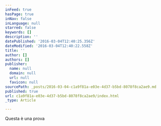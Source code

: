 ```yaml
---
inFeed: true
hasPage: true
inNav: false
inLanguage: null
starred: false
keywords: []
description: ''
datePublished: '2016-03-04T12:40:25.356Z'
dateModified: '2016-03-04T12:40:22.558Z'
title: ''
author: []
authors: []
publisher:
  name: null
  domain: null
  url: null
  favicon: null
sourcePath: _posts/2016-03-04-c1a9f81a-e03e-4d37-b5bd-8078f8ca2ae9.md
published: true
url: c1a9f81a-e03e-4d37-b5bd-8078f8ca2ae9/index.html
_type: Article

---
```

Questa è una prova